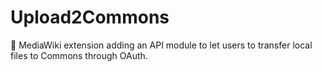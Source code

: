 # Upload2Commons
🌻 MediaWiki extension adding an API module to let users to transfer local files to Commons through OAuth.
